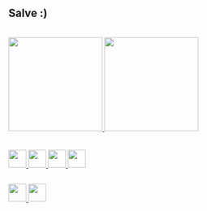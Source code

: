 ## Salve :)
<br>
<div>
  <a href="https://www.linkedin.com/in/daniel-vinicius-07a278275/">
  <img height="185em" src="https://github-readme-stats.vercel.app/api?username=daniel-santoss&show_icons=true&theme=dark&include_all_commits=true&count_private=true"/>
  <img height="185em" src="https://github-readme-stats.vercel.app/api/top-langs/?username=daniel-santoss&layout=compact&langs_count=16&theme=dark"/>
</div>
<br>
<br>
<div>
  <img height="35" src="https://img.shields.io/badge/HTML5-E34F26?style=for-the-badge&logo=html5&logoColor=white">
  <img height="35" src="https://img.shields.io/badge/CSS3-1572B6?style=for-the-badge&logo=css3&logoColor=white">
  <img height="35" src="https://img.shields.io/badge/Java-ED8B00?style=for-the-badge&logo=openjdk&logoColor=white">
  <img height="35" src="https://img.shields.io/badge/JavaScript-323330?style=for-the-badge&logo=javascript&logoColor=F7DF1E">
</div>


##


<div>
   <a href = "mailto:danielvinicius.santos7@gmail.com"> <img height="35" src="https://img.shields.io/badge/Gmail-D14836?style=for-the-badge&logo=gmail&logoColor=white"> </a>
  <a href = "https://www.linkedin.com/in/daniel-vinicius-07a278275/"> <img height="35" src="https://img.shields.io/badge/LinkedIn-0077B5?style=for-the-badge&logo=linkedin&logoColor=white">
</div>
